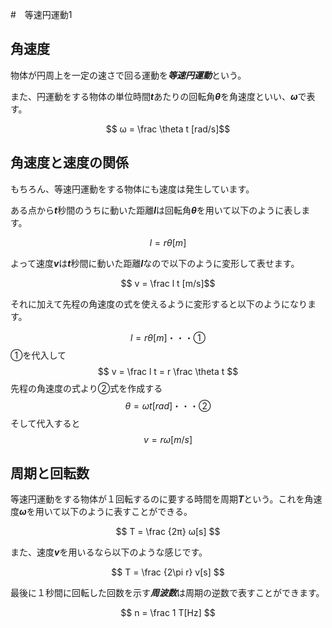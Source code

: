 #　等速円運動1

## 角速度
物体が円周上を一定の速さで回る運動を***等速円運動***という。

また、円運動をする物体の単位時間***t***あたりの回転角***θ***を角速度といい、***ω***で表す。



$$ ω = \frac \theta t [rad/s]$$

## 角速度と速度の関係
もちろん、等速円運動をする物体にも速度は発生しています。

ある点から***t***秒間のうちに動いた距離***l***は回転角***θ***を用いて以下のように表します。

$$ l = r\theta [m]$$

よって速度***v***は***t***秒間に動いた距離***l***なので以下のように変形して表せます。

$$ v = \frac l t [m/s]$$

それに加えて先程の角速度の式を使えるように変形すると以下のようになります。

$$ 
l = rθ [m]・・・①
$$
①を代入して
$$
v = \frac l t = r \frac \theta t
$$
先程の角速度の式より②式を作成する
$$
θ = ωt [rad]・・・②
$$
そして代入すると
$$
v = rω [m/s]
$$

## 周期と回転数
等速円運動をする物体が１回転するのに要する時間を周期***T***という。これを角速度***ω***を用いて以下のように表すことができる。

$$ T = \frac {2π} ω[s] $$

また、速度***v***を用いるなら以下のような感じです。

$$ T = \frac {2\pi r} v[s] $$

最後に１秒間に回転した回数を示す***周波数***は周期の逆数で表すことができます。

$$ n = \frac 1 T[Hz] $$